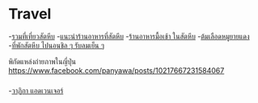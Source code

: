 # Travel

-[รวมที่เที่ยวสัตหีบ](https://www.facebook.com/BoogieBug/posts/3465952153437624)
-[แนะนำร้านอาหารที่สัตหีบ](https://pantip.com/topic/31806594)
-[ร้านอาหารมื้อเช้า ในสัตหีบ](https://th.tripadvisor.com/Restaurants-g612389-zfp2-Sattahip_Chonburi_Province.html)
-[ต้มเลือดหมูยายแดง](https://sbikeman.wordpress.com/2020/04/11/%E0%B8%95%E0%B9%89%E0%B8%A1%E0%B9%80%E0%B8%A5%E0%B8%B7%E0%B8%AD%E0%B8%94%E0%B8%AB%E0%B8%A1%E0%B8%B9%E0%B8%A2%E0%B8%B2%E0%B8%A2%E0%B9%81%E0%B8%94%E0%B8%87-%E0%B8%95%E0%B8%A5%E0%B8%B2%E0%B8%94%E0%B9%80/)
-[ที่พักสัตหีบ ไปนอนชิล ๆ รับลมเย็น ๆ](https://travel.kapook.com/view63473.html)



พิกัดแหล่งถ่ายภาพในญี่ปุ่น
https://www.facebook.com/panyawa/posts/10217667231584067

###
-[วาฏิกา แอดเวนเจอร์](https://pantip.com/topic/36043971)
